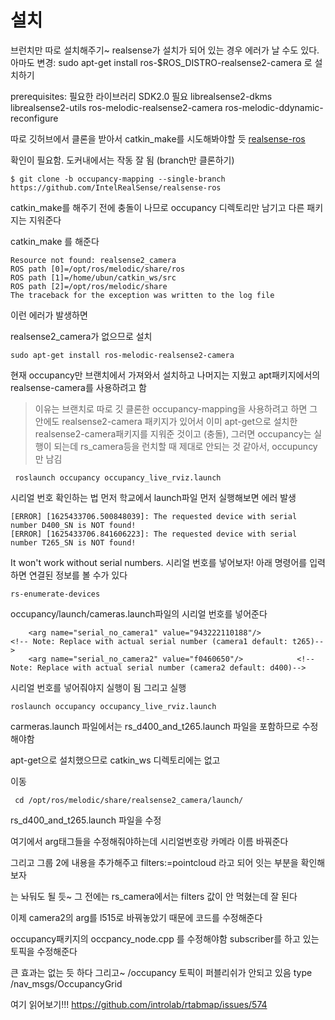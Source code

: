 # 설치
브런치만 따로 설치해주기~  realsense가 설치가 되어 있는 경우 에러가 날 수도 있다.
아마도 
변경: sudo apt-get install ros-$ROS_DISTRO-realsense2-camera 로 설치하기

prerequisites:  필요한 라이브러리 SDK2.0 필요
librealsense2-dkms
librealsense2-utils
ros-melodic-realsense2-camera
ros-melodic-ddynamic-reconfigure 

따로 깃허브에서 클론을 받아서 catkin_make를 시도해봐야할 듯
[realsense-ros](https://github.com/IntelRealSense/realsense-ros)

확인이 필요함. 도커내에서는 작동 잘 됨 (branch만 클론하기)
```
$ git clone -b occupancy-mapping --single-branch https://github.com/IntelRealSense/realsense-ros
```

catkin_make를 해주기 전에 충돌이 나므로 occupancy 디렉토리만 남기고 다른 패키지는 지워준다

catkin_make 를 해준다
```
Resource not found: realsense2_camera
ROS path [0]=/opt/ros/melodic/share/ros
ROS path [1]=/home/ubun/catkin_ws/src
ROS path [2]=/opt/ros/melodic/share
The traceback for the exception was written to the log file
```
이런 에러가 발생하면 

realsense2_camera가 없으므로 설치
```
sudo apt-get install ros-melodic-realsense2-camera
```

현재 occupancy만 브랜치에서 가져와서 설치하고 나머지는 지웠고 
apt패키지에서의 realsense-camera를 사용하려고 함

> 이유는 브랜치로 따로 깃 클론한 occupancy-mapping을 사용하려고 하면 그 안에도 
realsense2-camera 패키지가 있어서 이미 apt-get으로 설치한 realsense2-camera패키지를 
지워준 것이고 (충돌), 그러면 occupancy는 실행이 되는데 rs_camera등을 런치할 때 
제대로 안되는 것 같아서, occupuncy만 남김

```
 roslaunch occupancy occupancy_live_rviz.launch 
```

시리얼 번호 확인하는 법
먼저 학교에서 launch파일 먼저 실행해보면 에러 발생
```
[ERROR] [1625433706.500848039]: The requested device with serial number D400_SN is NOT found!
[ERROR] [1625433706.841606223]: The requested device with serial number T265_SN is NOT found!
```

It won't work without serial numbers.  시리얼 번호를 넣어보자!
아래 명령어를 입력하면 연결된 정보를 볼 수가 있다
```
rs-enumerate-devices
```

occupancy/launch/cameras.launch파일의 시리얼 번호를 넣어준다
```
    <arg name="serial_no_camera1" value="943222110188"/> 			<!-- Note: Replace with actual serial number (camera1 default: t265)-->
    <arg name="serial_no_camera2" value="f0460650"/> 			<!-- Note: Replace with actual serial number (camera2 default: d400)-->
```
시리얼 번호를 넣어줘야지 실행이 됨
그리고 실행 
```
roslaunch occupancy occupancy_live_rviz.launch
```

carmeras.launch 파일에서는 rs_d400_and_t265.launch 파일을 포함하므로 
수정해야함

apt-get으로 설치했으므로 catkin_ws 디렉토리에는 없고 

이동
```
 cd /opt/ros/melodic/share/realsense2_camera/launch/

```

rs_d400_and_t265.launch 파일을 수정

여기에서 arg태그들을 수정해줘야하는데 시리얼번호랑 카메라 이름 바꿔준다
<arg name="device_type_camera2"    		default="l515"/>
<arg name="camera2"              			default="l515"/>

그리고 <group ns="$(arg camera2)"> 그룹 2에 
내용을 추가해주고 filters:=pointcloud 라고 되어 잇는 부분을 확인해보자

<arg name="enable_infra1"     value="false"/>
<arg name="enable_infra2"     value="false"/>
<arg name="enable_fisheye"    value="false"/>
<arg name="enable_gyro"       value="false"/>
<arg name="enable_accel"      value="false"/>
<arg name="enable_pointcloud" value="true"/>
<arg name="enable_sync"       value="true"/>


<arg name="filters"               value="pointcloud"/>
는 놔둬도 될 듯~ 그 전에는 rs_camera에서는 filters 값이 안 먹혔는데 잘 된다


이제 camera2의 arg를 l515로 바꿔놓았기 때문에 코드를 수정해준다

occupancy패키지의 occpancy_node.cpp 를 수정해야함
subscriber를 하고 있는 토픽을 수정해준다

큰 효과는 없는 듯 하다
그리고~ /occupancy 토픽이 퍼블리쉬가 안되고 있음
type /nav_msgs/OccupancyGrid

 여기 읽어보기!!!
https://github.com/introlab/rtabmap/issues/574